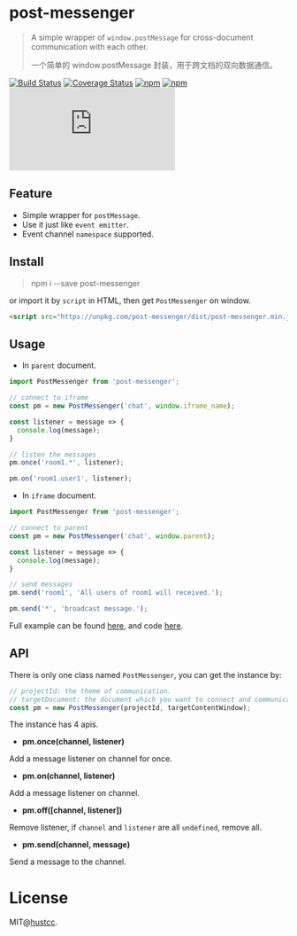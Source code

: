# post-messenger

> A simple wrapper of `window.postMessage` for cross-document communication with each other.
>
> 一个简单的 window.postMessage 封装，用于跨文档的双向数据通信。

[![Build Status](https://travis-ci.org/hustcc/post-messenger.svg?branch=master)](https://travis-ci.org/hustcc/post-messenger)
[![Coverage Status](https://coveralls.io/repos/github/hustcc/post-messenger/badge.svg?branch=master)](https://coveralls.io/github/hustcc/post-messenger?branch=master)
[![npm](https://img.shields.io/npm/v/post-messenger.svg)](https://www.npmjs.com/package/post-messenger)
[![npm](https://img.shields.io/npm/dm/post-messenger.svg)](https://www.npmjs.com/package/post-messenger)
[![gzip](http://img.badgesize.io/https://unpkg.com/post-messenger/dist/post-messenger.min.js?compression=gzip)](https://unpkg.com/post-messenger/dist/post-messenger.min.js)



## Feature

 - Simple wrapper for `postMessage`.
 - Use it just like `event emitter`.
 - Event channel `namespace` supported.



## Install


> npm i --save post-messenger

or import it by `script` in HTML, then get `PostMessenger` on window.

```html
<script src="https://unpkg.com/post-messenger/dist/post-messenger.min.js"></script>
```



## Usage


 - In `parent` document.

```js
import PostMessenger from 'post-messenger';

// connect to iframe
const pm = new PostMessenger('chat', window.iframe_name);

const listener = message => {
  console.log(message);
}

// listen the messages
pm.once('room1.*', listener);

pm.on('room1.user1', listener);
```


 - In `iframe` document.

```js
import PostMessenger from 'post-messenger';

// connect to parent
const pm = new PostMessenger('chat', window.parent);

const listener = message => {
  console.log(message);
}

// send messages
pm.send('room1', 'All users of room1 will received.');

pm.send('*', 'broadcast message.');
```

Full example can be found [here](http://git.hust.cc/post-messenger/demo/), and code [here](demo).



## API


There is only one class named `PostMessenger`, you can get the instance by:

```js
// projectId: the theme of communication.
// targetDocument: the document which you want to connect and communicate.
const pm = new PostMessenger(projectId, targetContentWindow);
```

The instance has 4 apis.

 - **pm.once(channel, listener)**

Add a message listener on channel for once.

 - **pm.on(channel, listener)**

Add a message listener on channel.

 - **pm.off([channel, listener])**

Remove listener, if `channel` and `listener` are all `undefined`, remove all.

 - **pm.send(channel, message)**

Send a message to the channel.



# License

MIT@[hustcc](https://github.com/hustcc).
